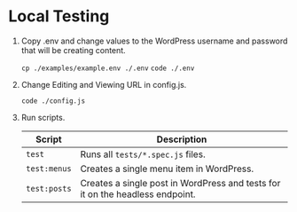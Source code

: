 # Local Testing 

1. Copy .env and change values to the WordPress username and password that will be creating content. 

    `cp ./examples/example.env ./.env`
    `code ./.env`

2. Change Editing and Viewing URL in config.js.

    `code ./config.js`

3. Run scripts.

    | Script | Description |
    | -------- | ----- |
    | `test` | Runs all `tests/*.spec.js` files. |
    | `test:menus` | Creates a single menu item in WordPress. |
    | `test:posts` | Creates a single post in WordPress and tests for it on the headless endpoint.|